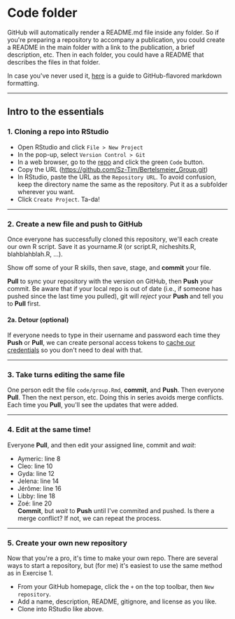 # Code folder  

GitHub will automatically render a README.md file inside any folder. So if you're preparing a repository to accompany a publication, you could create a README in the main folder with a link to the publication, a brief description, etc. Then in each folder, you could have a README that describes the files in that folder. 

In case you've never used it, [here](https://guides.github.com/features/mastering-markdown/) is a guide to GitHub-flavored markdown formatting.


--------

## Intro to the essentials

### 1. Cloning a repo into RStudio

- Open RStudio and click `File > New Project`  
- In the pop-up, select `Version Control > Git`  
- In a web browser, go to the [repo](https://github.com/Sz-Tim/Bertelsmeier_Group) and click the green `Code` button. 
- Copy the URL (https://github.com/Sz-Tim/Bertelsmeier_Group.git)  
- In RStudio, paste the URL as the `Repository URL`. To avoid confusion, keep the directory name the same as the repository. Put it as a subfolder wherever you want.
- Click `Create Project`. Ta-da!


--------

### 2. Create a new file and push to GitHub  

Once everyone has successfully cloned this repository, we'll each create our own R script. Save it as yourname.R (or script.R, nicheshits.R, blahblahblah.R, ...). 

Show off some of your R skills, then save, stage, and **commit** your file. 

**Pull** to sync your repository with the version on GitHub, then **Push** your commit. Be aware that if your local repo is out of date (i.e., if someone has pushed since the last time you pulled), git will *reject* your **Push** and tell you to **Pull** first. 


#### 2a. Detour (optional)  

If everyone needs to type in their username and password each time they **Push** or **Pull**, we can create personal access tokens to [cache our credentials](https://happygitwithr.com/credential-caching.html) so you don't need to deal with that.  


--------

### 3. Take turns editing the same file

One person edit the file `code/group.Rmd`, **commit**, and **Push**. Then everyone **Pull**. Then the next person, etc. Doing this in series avoids merge conflicts. Each time you **Pull**, you'll see the updates that were added.


--------

### 4. Edit at the same time!

Everyone **Pull**, and then edit your assigned line, commit and *wait*:  
- Aymeric: line 8   
- Cleo: line 10  
- Gyda: line 12  
- Jelena: line 14  
- Jérôme: line 16  
- Libby: line 18  
- Zoé: line 20  
**Commit**, but *wait* to **Push** until I've commited and pushed. Is there a merge conflict? If not, we can repeat the process.      


--------

### 5. Create your own new repository

Now that you're a pro, it's time to make your own repo. There are several ways to start a repository, but (for me) it's easiest to use the same method as in Exercise 1.  
- From your GitHub homepage, click the `+` on the top toolbar, then `New repository`.  
- Add a name, description, README, gitignore, and license as you like.   
- Clone into RStudio like above.  
